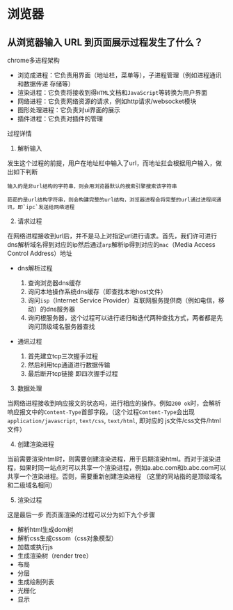 # 浏览器

## 从浏览器输入 URL 到页面展示过程发生了什么？

chrome多进程架构

* 浏览成进程：它负责用界面（地址栏，菜单等），子进程管理（例如进程通讯和数据传递 存储等）
* 渲染进程：它负责将接收到得`HTML`文档和`JavaScript`等转换为用户界面
* 网络进程：它负责网络资源的请求，例如http请求/websocket模块
* 图形处理进程：它负责对ui界面的展示
* 插件进程：它负责对插件的管理

过程详情

1. 解析输入

  发生这个过程的前提，用户在地址栏中输入了url，而地址拦会根据用户输入，做出如下判断

    输入的是非url结构的字符串，则会用浏览器默认的搜索引擎搜索该字符串
    
    茹茹的是url结构字符串，则会构建完整的url结构，浏览器进程会将完整的url通过进程间通讯，即`ipc`发送给网络进程

2. 请求过程

在网络进程接收到url后，并不是马上对指定url进行请求。首先，我们许可进行dns解析域名得到对应的ip然后通过`arp`解析ip得到对应的`mac`（Media Access Control Address）地址

* dns解析过程

  1. 查询浏览器dns缓存
  2. 询问本地操作系统dns缓存（即查找本地host文件）
  3. 询问`isp`（Internet Service Provider）互联网服务提供商（例如电信，移动）的dns服务器
  4. 询问根服务器，这个过程可以进行递归和迭代两种查找方式，两者都是先询问顶级域名服务器查找

* 通讯过程

  1. 首先建立tcp三次握手过程
  2. 然后利用tcp通道进行数据传输
  3. 最后断开tcp链接 即四次握手过程

3. 数据处理

当网络进程接收到响应报文的状态吗，进行相应的操作。例如`200 ok`时，会解析响应报文中的`Content-Type`首部字段。（这个过程`Content-Type`会出现 `application/javascript`, `text/css`, `text/html`, 即对应的 js文件/css文件/html文件）

4. 创建渲染进程

当前需要渲染html时，则需要创建渲染进程，用于后期渲染html。而对于渲染进程，如果时同一站点时可以共享一个渲染进程，例如a.abc.com和b.abc.com可以共享一个渲染进程。否则，需要重新创建渲染进程 （这里的同站指的是顶级域名和二级域名相同）

5. 渲染过程

这是最后一步 而页面渲染的过程可以分为如下九个步骤

* 解析html生成dom树
* 解析css生成cssom（css对象模型）
* 加载或执行js
* 生成渲染树（render tree）
* 布局
* 分层
* 生成绘制列表
* 光栅化
* 显示

